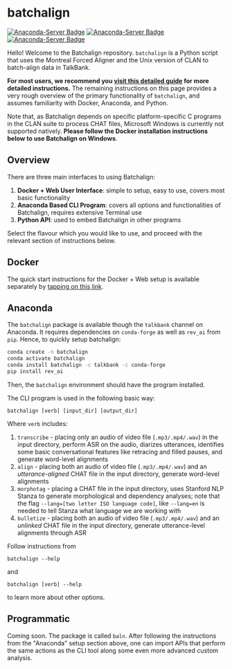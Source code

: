 # batchalign

[![Anaconda-Server Badge](https://anaconda.org/talkbank/batchalign/badges/version.svg)](https://anaconda.org/talkbank/batchalign) [![Anaconda-Server Badge](https://anaconda.org/talkbank/batchalign/badges/latest_release_date.svg)](https://anaconda.org/talkbank/batchalign) [![Anaconda-Server Badge](https://anaconda.org/talkbank/batchalign/badges/platforms.svg)](https://anaconda.org/talkbank/batchalign)

Hello! Welcome to the Batchalign repository. `batchalign` is a Python script that uses the Montreal Forced Aligner and the Unix version of CLAN to batch-align data in TalkBank.

**For most users, we recommend you [visit this detailed guide](https://talkbank.org/info/batchalign.docx) for more detailed instructions.** The remaining instructions on this page provides a very rough overview of the primary functionality of `batchalign`, and assumes familiarity with Docker, Anaconda, and Python. 

Note that, as Batchalign depends on specific platform-specific C programs in the CLAN suite to process CHAT files, Microsoft Windows is currently not supported natively. **Please follow the Docker installation instructions below to use Batchalign on Windows**.

## Overview
There are three main interfaces to using Batchalign:

1. **Docker + Web User Interface**: simple to setup, easy to use, covers most basic functionality
2. **Anaconda Based CLI Program**: covers all options and functionalities of Batchalign, requires extensive Terminal use
3. **Python API**: used to embed Batchalign in other programs

Select the flavour which you would like to use, and proceed with the relevant section of instructions below.

## Docker
The quick start instructions for the Docker + Web setup is available separately by [tapping on this link](https://github.com/TalkBank/batchalign-docker). 

## Anaconda
The `batchalign` package is available though the `talkbank` channel on Anaconda. It requires dependencies on `conda-forge` as well as `rev_ai` from `pip`. Hence, to quickly setup batchalign:

```bash
conda create -n batchalign
conda activate batchalign
conda install batchalign -c talkbank -c conda-forge
pip install rev_ai
```

Then, the `batchalign` environment should have the program installed. 

The CLI program is used in the following basic way:

```
batchalign [verb] [input_dir] [output_dir]
```

Where `verb` includes:

1. `transcribe` - placing only an audio of video file (`.mp3/.mp4/.wav`) in the input directory, perform ASR on the audio, diarizes utterances, identifies some basic conversational features like retracing and filled pauses, and generate word-level alignments
2. `align` - placing both an audio of video file (`.mp3/.mp4/.wav`) and an *utterance-aligned* CHAT file in the input directory, generate word-level alignments
3. `morphotag` - placing a CHAT file in the input directory, uses Stanford NLP Stanza to generate morphological and dependency analyses; note that the flag `--lang=[two letter ISO language code]`, like `--lang=en` is needed to tell Stanza what language we are working with
4. `bulletize` - placing both an audio of video file (`.mp3/.mp4/.wav`) and an *unlinked* CHAT file in the input directory, generate utterance-level alignments through ASR

Follow instructions from

```
batchalign --help
```

and 

```
batchalign [verb] --help
```

to learn more about other options.

## Programmatic
Coming soon. The package is called `baln`. After following the instructions from the "Anaconda" setup section above, one can import APIs that perform the same actions as the CLI tool along some even more advanced custom analysis.


